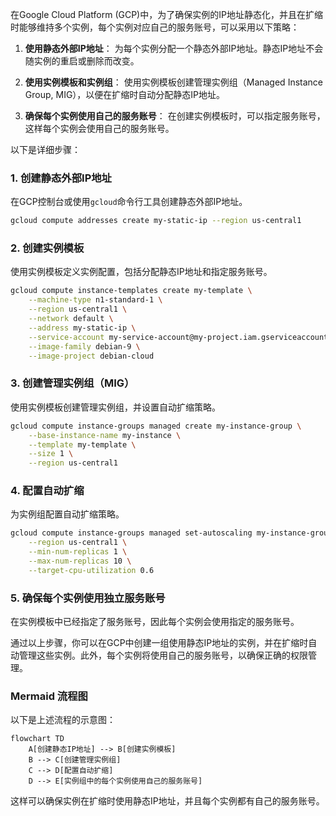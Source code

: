 在Google Cloud Platform (GCP)中，为了确保实例的IP地址静态化，并且在扩缩时能够维持多个实例，每个实例对应自己的服务账号，可以采用以下策略：

1. **使用静态外部IP地址**：
   为每个实例分配一个静态外部IP地址。静态IP地址不会随实例的重启或删除而改变。

2. **使用实例模板和实例组**：
   使用实例模板创建管理实例组（Managed Instance Group, MIG），以便在扩缩时自动分配静态IP地址。

3. **确保每个实例使用自己的服务账号**：
   在创建实例模板时，可以指定服务账号，这样每个实例会使用自己的服务账号。

以下是详细步骤：

### 1. 创建静态外部IP地址
在GCP控制台或使用`gcloud`命令行工具创建静态外部IP地址。

```bash
gcloud compute addresses create my-static-ip --region us-central1
```

### 2. 创建实例模板
使用实例模板定义实例配置，包括分配静态IP地址和指定服务账号。

```bash
gcloud compute instance-templates create my-template \
    --machine-type n1-standard-1 \
    --region us-central1 \
    --network default \
    --address my-static-ip \
    --service-account my-service-account@my-project.iam.gserviceaccount.com \
    --image-family debian-9 \
    --image-project debian-cloud
```

### 3. 创建管理实例组（MIG）
使用实例模板创建管理实例组，并设置自动扩缩策略。

```bash
gcloud compute instance-groups managed create my-instance-group \
    --base-instance-name my-instance \
    --template my-template \
    --size 1 \
    --region us-central1
```

### 4. 配置自动扩缩
为实例组配置自动扩缩策略。

```bash
gcloud compute instance-groups managed set-autoscaling my-instance-group \
    --region us-central1 \
    --min-num-replicas 1 \
    --max-num-replicas 10 \
    --target-cpu-utilization 0.6
```

### 5. 确保每个实例使用独立服务账号
在实例模板中已经指定了服务账号，因此每个实例会使用指定的服务账号。

通过以上步骤，你可以在GCP中创建一组使用静态IP地址的实例，并在扩缩时自动管理这些实例。此外，每个实例将使用自己的服务账号，以确保正确的权限管理。

### Mermaid 流程图
以下是上述流程的示意图：

```mermaid
flowchart TD
    A[创建静态IP地址] --> B[创建实例模板]
    B --> C[创建管理实例组]
    C --> D[配置自动扩缩]
    D --> E[实例组中的每个实例使用自己的服务账号]
```

这样可以确保实例在扩缩时使用静态IP地址，并且每个实例都有自己的服务账号。